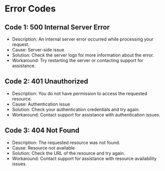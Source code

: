 # Error Codes

## Code 1: 500 Internal Server Error

* Description: An internal server error occurred while processing your request.
* Cause: Server-side issue
* Solution: Check the server logs for more information about the error.
* Workaround: Try restarting the server or contacting support for assistance.

## Code 2: 401 Unauthorized

* Description: You do not have permission to access the requested resource.
* Cause: Authentication issue
* Solution: Check your authentication credentials and try again.
* Workaround: Contact support for assistance with authentication issues.

## Code 3: 404 Not Found

* Description: The requested resource was not found.
* Cause: Resource not available
* Solution: Check the URL of the resource and try again.
* Workaround: Contact support for assistance with resource availability issues.